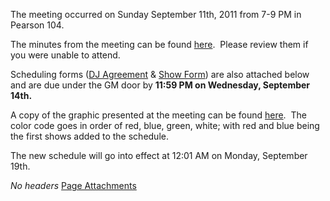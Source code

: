 The meeting occurred on Sunday September 11th, 2011 from 7-9 PM in Pearson 104.

The minutes from the meeting can be found [here](https://wiki.wmfo.org/@api/deki/files/363/=F2011StaffMeetingAgenda.pdf "F2011StaffMeetingAgenda.pdf").  Please review them if you were unable to attend.

Scheduling forms ([DJ Agreement](https://wiki.wmfo.org/@api/deki/files/360/=WMFO_DJ_Agreement_Form_Fall11.pdf "WMFO DJ Agreement Form_Fall11.pdf") & [Show Form](https://wiki.wmfo.org/@api/deki/files/361/=WMFO_Show_Scheduling_Form_Fall11.pdf "WMFO Show Scheduling Form_Fall11.pdf")) are also attached below and are due under the GM door by **11:59 PM on Wednesday, September 14th.**

A copy of the graphic presented at the meeting can be found [here](https://wiki.wmfo.org/@api/deki/files/362/=visu2.png "visu2.png").  The color code goes in order of red, blue, green, white; with red and blue being the first shows added to the schedule.

The new schedule will go into effect at 12:01 AM on Monday, September 19th.

*No headers*
[Page Attachments](https://wiki-files.wmfo.org/Staff_Info/Staff_Meetings/Meeting_Archive/2011-Fall_Meeting)
